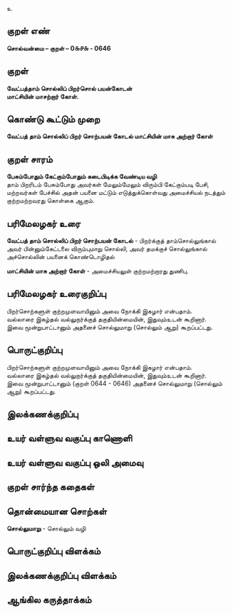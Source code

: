 உ

## குறள் எண் 

**சொல்வன்மை – குறள் – 0௬௪௬ - 0646**  

## குறள் 

**வேட்பத்தாம் சொல்லிப் பிறர்சொல் பயன்கோடன்  
மாட்சியின் மாசற்றார் கோள்.**  

## கொண்டு கூட்டும் முறை

**வேட்பத் தாம் சொல்லிப் பிறர் சொற்பயன் கோடல் மாட்சியின் மாசு அற்றார் கோள்** 

## குறள் சாரம் 

**பேசும்போதும் கேட்கும்போதும் கடைபிடிக்க வேண்டிய வழி**  
தாம் பிறரிடம் பேசும்போது அவர்கள் மேலும்மேலும் விரும்பி கேட்கும்படி பேசி,  
மற்றவர்கள் பேச்சில் அதன் பயனை மட்டும் எடுத்துக்கொள்வது அமைச்சியல் நடத்தும் குற்றமற்றவரது கொள்கை ஆகும்.  

## பரிமேலழகர் உரை

**வேட்பத் தாம் சொல்லிப் பிறர் சொற்பயன் கோடல்** - பிறர்க்குத் தாம்சொல்லுங்கால் அவர் பின்னும்கேட்டலை விரும்புமாறு சொல்லி, அவர் தமக்குச் சொல்லுங்கால் அச்சொல்லின் பயனைக் கொண்டொழிதல்  

**மாட்சியின் மாசு அற்றார் கோள்** - அமைச்சியலுள் குற்றமற்றாரது துணிபு.  

## பரிமேலழகர் உரைகுறிப்பு   

பிறர்சொற்களுள் குற்றமுளவாயினும் அவை நோக்கி இகழார் என்பதாம்.  
வல்லாரை இகழ்தல் வல்லுநர்க்குத் தகுதியின்மையின், இதுவும்உடன் கூறினார்.  
இவை மூன்றுபாட்டானும் அதனைச் சொல்லுமாறு (சொல்லும் ஆறு) கூறப்பட்டது.    

## பொருட்குறிப்பு 

பிறர்சொற்களுள் குற்றமுளவாயினும் அவை நோக்கி இகழார் என்பதாம்.  
வல்லாரை இகழ்தல் வல்லுநர்க்குத் தகுதியின்மையின், இதுவும்உடன் கூறினார்.  
இவை மூன்றுபாட்டானும் (குறள் 0644 - 0646) அதனைச் சொல்லுமாறு (சொல்லும் ஆறு) கூறப்பட்டது.    

## இலக்கணக்குறிப்பு  


## உயர் வள்ளுவ வகுப்பு காணொளி


## உயர் வள்ளுவ வகுப்பு ஒலி அமைவு 

 
## குறள் சார்ந்த கதைகள் 


## தொன்மையான சொற்கள்

**சொல்லுமாறு** - சொல்லும் வழி   

## பொருட்குறிப்பு விளக்கம்


## இலக்கணக்குறிப்பு விளக்கம்


## ஆங்கில கருத்தாக்கம் 


